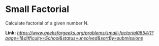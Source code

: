 # Small Factorial
Calculate factorial of a given number N.

**Link:** _https://www.geeksforgeeks.org/problems/small-factorial0854/1?page=1&difficulty=School&status=unsolved&sortBy=submissions_
